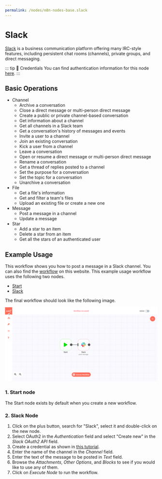 ```yaml
---
permalink: /nodes/n8n-nodes-base.slack
---
```


# Slack

[Slack](https://slack.com) is a business communication platform offering many IRC-style features, including persistent chat rooms (channels), private groups, and direct messaging.

::: tip 🔑 Credentials
You can find authentication information for this node [here](../../../credentials/Slack/README.md).
:::

## Basic Operations

- Channel
	- Archive a conversation
	- Close a direct message or multi-person direct message
	- Create a public or private channel-based conversation
	- Get information about a channel
	- Get all channels in a Slack team
	- Get a conversation's history of messages and events
	- Invite a user to a channel
	- Join an existing conversation
	- Kick a user from a channel
	- Leave a conversation
	- Open or resume a direct message or multi-person direct message
	- Rename a conversation
	- Get a thread of replies posted to a channel
	- Set the purpose for a conversation
	- Set the topic for a conversation
	- Unarchive a conversation
- File
	- Get a file's information
	- Get and filter a team's files
	- Upload an existing file or create a new one
- Message
	- Post a message in a channel
	- Update a message
- Star
	- Add a star to an item
	- Delete a star from an item
	- Get all the stars of an authenticated user

## Example Usage

This workflow shows you how to post a message in a Slack channel. You can also find the [workflow](https://n8n.io/workflows/416) on this website. This example usage workflow uses the following two nodes.
- [Start](../../core-nodes/Start)
- [Slack]()

The final workflow should look like the following image.

![A workflow with the Slack node](./workflow.png)

### 1. Start node

The Start node exists by default when you create a new workflow.

### 2. Slack Node

1. Click on the plus button, search for "Slack", select it and double-click on the new node.
2. Select OAuth2 in the *Authentication* field and select "Create new" in the *Slack OAuth2 API* field.
3. Create a credential as shown in [this tutorial](../../../credentials/Slack/).
4. Enter the name of the channel in the *Channel* field.
5. Enter the text of the message to be posted in *Text* field.
6. Browse the *Attachments*, *Other Options*, and *Blocks* to see if you would like to use any of them.
7. Click on *Execute Node* to run the workflow.
